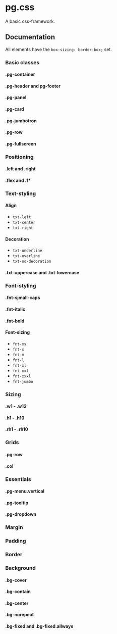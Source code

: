 # pg.css
A basic css-framework.


## Documentation

All elements have the `box-sizing: border-box;` set.

### Basic classes

#### .pg-container

#### .pg-header and pg-footer

#### .pg-panel

#### .pg-card

#### .pg-jumbotron

#### .pg-row

#### .pg-fullscreen




### Positioning

#### .left and .right

#### .flex and .f*



### Text-styling

#### Align

* `txt-left`
* `txt-center`
* `txt-right`


#### Decoration

* `txt-underline`
* `txt-overline`
* `txt-no-decoration`


#### .txt-uppercase and .txt-lowercase





### Font-styling

#### .fnt-sjmall-caps

#### .fnt-italic

#### .fnt-bold

#### Font-sizing

* `fnt-xs`
* `fnt-s`
* `fnt-m`
* `fnt-l`
* `fnt-xl`
* `fnt-xxl`
* `fnt-xxxl`
* `fnt-jumbo`



### Sizing

#### .w1 - .w12

#### .h1 - .h10

#### .rh1 - .rh10





### Grids

#### .pg-row

#### .col





### Essentials

#### .pg-menu.vertical

#### .pg-tooltip

#### .pg-dropdown



### Margin




### Padding




### Border




### Background

#### .bg-cover

#### .bg-contain

#### .bg-center

#### .bg-norepeat

#### .bg-fixed and .bg-fixed.allways
